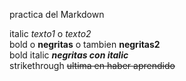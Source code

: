 practica del Markdown

italic *texto1* o _texto2_  
bold o **negritas** o tambien __negritas2__  
bold italic ***negritas con italic***  
strikethrough ~~ultima en haber aprendido~~
